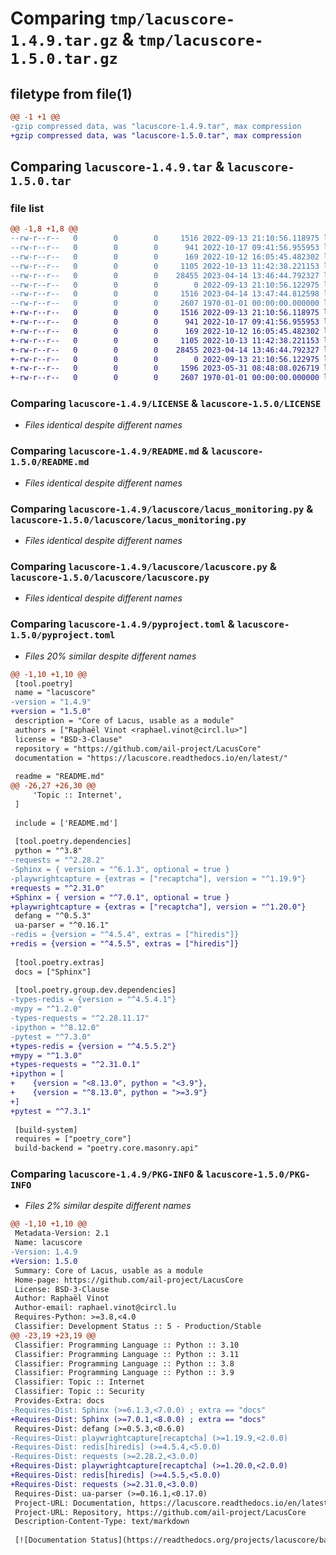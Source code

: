 # Comparing `tmp/lacuscore-1.4.9.tar.gz` & `tmp/lacuscore-1.5.0.tar.gz`

## filetype from file(1)

```diff
@@ -1 +1 @@
-gzip compressed data, was "lacuscore-1.4.9.tar", max compression
+gzip compressed data, was "lacuscore-1.5.0.tar", max compression
```

## Comparing `lacuscore-1.4.9.tar` & `lacuscore-1.5.0.tar`

### file list

```diff
@@ -1,8 +1,8 @@
--rw-r--r--   0        0        0     1516 2022-09-13 21:10:56.118975 lacuscore-1.4.9/LICENSE
--rw-r--r--   0        0        0      941 2022-10-17 09:41:56.955953 lacuscore-1.4.9/README.md
--rw-r--r--   0        0        0      169 2022-10-12 16:05:45.482302 lacuscore-1.4.9/lacuscore/__init__.py
--rw-r--r--   0        0        0     1105 2022-10-13 11:42:38.221153 lacuscore-1.4.9/lacuscore/lacus_monitoring.py
--rw-r--r--   0        0        0    28455 2023-04-14 13:46:44.792327 lacuscore-1.4.9/lacuscore/lacuscore.py
--rw-r--r--   0        0        0        0 2022-09-13 21:10:56.122975 lacuscore-1.4.9/lacuscore/py.typed
--rw-r--r--   0        0        0     1516 2023-04-14 13:47:44.812598 lacuscore-1.4.9/pyproject.toml
--rw-r--r--   0        0        0     2607 1970-01-01 00:00:00.000000 lacuscore-1.4.9/PKG-INFO
+-rw-r--r--   0        0        0     1516 2022-09-13 21:10:56.118975 lacuscore-1.5.0/LICENSE
+-rw-r--r--   0        0        0      941 2022-10-17 09:41:56.955953 lacuscore-1.5.0/README.md
+-rw-r--r--   0        0        0      169 2022-10-12 16:05:45.482302 lacuscore-1.5.0/lacuscore/__init__.py
+-rw-r--r--   0        0        0     1105 2022-10-13 11:42:38.221153 lacuscore-1.5.0/lacuscore/lacus_monitoring.py
+-rw-r--r--   0        0        0    28455 2023-04-14 13:46:44.792327 lacuscore-1.5.0/lacuscore/lacuscore.py
+-rw-r--r--   0        0        0        0 2022-09-13 21:10:56.122975 lacuscore-1.5.0/lacuscore/py.typed
+-rw-r--r--   0        0        0     1596 2023-05-31 08:48:08.026719 lacuscore-1.5.0/pyproject.toml
+-rw-r--r--   0        0        0     2607 1970-01-01 00:00:00.000000 lacuscore-1.5.0/PKG-INFO
```

### Comparing `lacuscore-1.4.9/LICENSE` & `lacuscore-1.5.0/LICENSE`

 * *Files identical despite different names*

### Comparing `lacuscore-1.4.9/README.md` & `lacuscore-1.5.0/README.md`

 * *Files identical despite different names*

### Comparing `lacuscore-1.4.9/lacuscore/lacus_monitoring.py` & `lacuscore-1.5.0/lacuscore/lacus_monitoring.py`

 * *Files identical despite different names*

### Comparing `lacuscore-1.4.9/lacuscore/lacuscore.py` & `lacuscore-1.5.0/lacuscore/lacuscore.py`

 * *Files identical despite different names*

### Comparing `lacuscore-1.4.9/pyproject.toml` & `lacuscore-1.5.0/pyproject.toml`

 * *Files 20% similar despite different names*

```diff
@@ -1,10 +1,10 @@
 [tool.poetry]
 name = "lacuscore"
-version = "1.4.9"
+version = "1.5.0"
 description = "Core of Lacus, usable as a module"
 authors = ["Raphaël Vinot <raphael.vinot@circl.lu>"]
 license = "BSD-3-Clause"
 repository = "https://github.com/ail-project/LacusCore"
 documentation = "https://lacuscore.readthedocs.io/en/latest/"
 
 readme = "README.md"
@@ -26,27 +26,30 @@
     'Topic :: Internet',
 ]
 
 include = ['README.md']
 
 [tool.poetry.dependencies]
 python = "^3.8"
-requests = "^2.28.2"
-Sphinx = { version = "^6.1.3", optional = true }
-playwrightcapture = {extras = ["recaptcha"], version = "^1.19.9"}
+requests = "^2.31.0"
+Sphinx = { version = "^7.0.1", optional = true }
+playwrightcapture = {extras = ["recaptcha"], version = "^1.20.0"}
 defang = "^0.5.3"
 ua-parser = "^0.16.1"
-redis = {version = "^4.5.4", extras = ["hiredis"]}
+redis = {version = "^4.5.5", extras = ["hiredis"]}
 
 [tool.poetry.extras]
 docs = ["Sphinx"]
 
 [tool.poetry.group.dev.dependencies]
-types-redis = {version = "^4.5.4.1"}
-mypy = "^1.2.0"
-types-requests = "^2.28.11.17"
-ipython = "^8.12.0"
-pytest = "^7.3.0"
+types-redis = {version = "^4.5.5.2"}
+mypy = "^1.3.0"
+types-requests = "^2.31.0.1"
+ipython = [
+    {version = "<8.13.0", python = "<3.9"},
+    {version = "^8.13.0", python = ">=3.9"}
+]
+pytest = "^7.3.1"
 
 [build-system]
 requires = ["poetry_core"]
 build-backend = "poetry.core.masonry.api"
```

### Comparing `lacuscore-1.4.9/PKG-INFO` & `lacuscore-1.5.0/PKG-INFO`

 * *Files 2% similar despite different names*

```diff
@@ -1,10 +1,10 @@
 Metadata-Version: 2.1
 Name: lacuscore
-Version: 1.4.9
+Version: 1.5.0
 Summary: Core of Lacus, usable as a module
 Home-page: https://github.com/ail-project/LacusCore
 License: BSD-3-Clause
 Author: Raphaël Vinot
 Author-email: raphael.vinot@circl.lu
 Requires-Python: >=3.8,<4.0
 Classifier: Development Status :: 5 - Production/Stable
@@ -23,19 +23,19 @@
 Classifier: Programming Language :: Python :: 3.10
 Classifier: Programming Language :: Python :: 3.11
 Classifier: Programming Language :: Python :: 3.8
 Classifier: Programming Language :: Python :: 3.9
 Classifier: Topic :: Internet
 Classifier: Topic :: Security
 Provides-Extra: docs
-Requires-Dist: Sphinx (>=6.1.3,<7.0.0) ; extra == "docs"
+Requires-Dist: Sphinx (>=7.0.1,<8.0.0) ; extra == "docs"
 Requires-Dist: defang (>=0.5.3,<0.6.0)
-Requires-Dist: playwrightcapture[recaptcha] (>=1.19.9,<2.0.0)
-Requires-Dist: redis[hiredis] (>=4.5.4,<5.0.0)
-Requires-Dist: requests (>=2.28.2,<3.0.0)
+Requires-Dist: playwrightcapture[recaptcha] (>=1.20.0,<2.0.0)
+Requires-Dist: redis[hiredis] (>=4.5.5,<5.0.0)
+Requires-Dist: requests (>=2.31.0,<3.0.0)
 Requires-Dist: ua-parser (>=0.16.1,<0.17.0)
 Project-URL: Documentation, https://lacuscore.readthedocs.io/en/latest/
 Project-URL: Repository, https://github.com/ail-project/LacusCore
 Description-Content-Type: text/markdown
 
 [![Documentation Status](https://readthedocs.org/projects/lacuscore/badge/?version=latest)](https://lacuscore.readthedocs.io/en/latest/?badge=latest)
```


